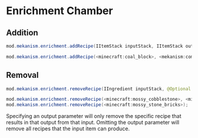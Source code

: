 
# Enrichment Chamber
Addition
------
```java
mod.mekanism.enrichment.addRecipe(IItemStack inputStack, IItemStack outputStack)

mod.mekanism.enrichment.addRecipe(<minecraft:coal_block>, <mekanism:compressedCarbon> * 9);
```

Removal
------
```java
mod.mekanism.enrichment.removeRecipe(IIngredient inputStack, @Optional IIngredient outputStack)

mod.mekanism.enrichment.removeRecipe(<minecraft:mossy_cobblestone>, <minecraft:cobblestone>);
mod.mekanism.enrichment.removeRecipe(<minecraft:mossy_stone_bricks>);
```
Specifying an output parameter will only remove the specific recipe that results in that output from that input. Omitting the output parameter will remove all recipes that the input item can produce.
